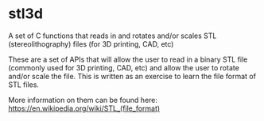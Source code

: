 # stl3d
A set of C functions that reads in and rotates and/or scales STL (stereolithography) files (for 3D printing, CAD, etc)

These are a set of APIs that will allow the user to read in a binary STL file (commonly used for 3D printing, CAD, etc) and allow the user to rotate and/or scale the file. This is written as an exercise to learn the file format of STL files.

More information on them can be found here: https://en.wikipedia.org/wiki/STL_(file_format)
